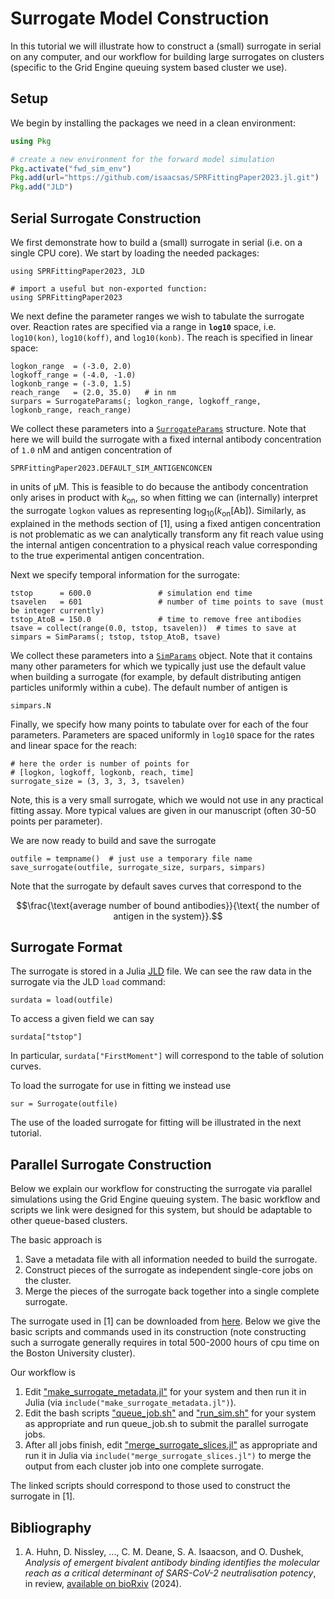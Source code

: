 # Surrogate Model Construction
In this tutorial we will illustrate how to construct a (small) surrogate in
serial on any computer, and our workflow for building large surrogates on
clusters (specific to the Grid Engine queuing system based cluster we use).

## Setup
We begin by installing the packages we need in a clean environment:
```julia
using Pkg

# create a new environment for the forward model simulation
Pkg.activate("fwd_sim_env") 
Pkg.add(url="https://github.com/isaacsas/SPRFittingPaper2023.jl.git")
Pkg.add("JLD")
```

## Serial Surrogate Construction
We first demonstrate how to build a (small) surrogate in serial (i.e. on a
single CPU core). We start by loading the needed packages:
```@example serialsur
using SPRFittingPaper2023, JLD

# import a useful but non-exported function:
using SPRFittingPaper2023
```

We next define the parameter ranges we wish to tabulate the surrogate over.
Reaction rates are specified via a range in **`log10`** space, i.e.
`log10(kon)`, `log10(koff)`, and `log10(konb)`. The reach is specified in linear
space:
```@example serialsur
logkon_range  = (-3.0, 2.0)
logkoff_range = (-4.0, -1.0)
logkonb_range = (-3.0, 1.5)
reach_range   = (2.0, 35.0)   # in nm
surpars = SurrogateParams(; logkon_range, logkoff_range, logkonb_range, reach_range)
```
We collect these parameters into a [`SurrogateParams`](@ref) structure. Note
that here we will build the surrogate with a fixed internal antibody
concentration of `1.0` nM and antigen concentration of
```@example serialsur
SPRFittingPaper2023.DEFAULT_SIM_ANTIGENCONCEN
```
in units of μM. This is feasible to do because the antibody concentration only
arises in product with $k_{\text{on}}$, so when fitting we can (internally)
interpret the surrogate `logkon` values as representing $\log_{10}(k_{\text{on}}
[\text{Ab}])$. Similarly, as explained in the methods section of [1], using a
fixed antigen concentration is not problematic as we can analytically transform
any fit reach value using the internal antigen concentration to a physical reach
value corresponding to the true experimental antigen concentration. 

Next we specify temporal information for the surrogate:
```@example serialsur
tstop      = 600.0               # simulation end time
tsavelen   = 601                 # number of time points to save (must be integer currently)
tstop_AtoB = 150.0               # time to remove free antibodies
tsave = collect(range(0.0, tstop, tsavelen))  # times to save at
simpars = SimParams(; tstop, tstop_AtoB, tsave)
```
We collect these parameters into a [`SimParams`](@ref) object. Note that it
contains many other parameters for which we typically just use the default value
when building a surrogate (for example, by default distributing antigen
particles uniformly within a cube). The default number of antigen is
```@example serialsur
simpars.N
```

Finally, we specify how many points to tabulate over for each of the four
parameters. Parameters are spaced uniformly in `log10` space for the rates and
linear space for the reach:
```@example serialsur
# here the order is number of points for 
# [logkon, logkoff, logkonb, reach, time]
surrogate_size = (3, 3, 3, 3, tsavelen)
```
Note, this is a very small surrogate, which we would not use in any practical
fitting assay. More typical values are given in our manuscript (often 30-50
points per parameter).

We are now ready to build and save the surrogate
```@example serialsur
outfile = tempname()  # just use a temporary file name
save_surrogate(outfile, surrogate_size, surpars, simpars)
```

Note that the surrogate by default saves curves that correspond to the 
```math
\frac{\text{average number of bound antibodies}}{\text{ the number of antigen in the system}}.
```

## Surrogate Format
The surrogate is stored in a Julia [JLD](https://github.com/JuliaIO/JLD.jl) file. We can see the raw data in the surrogate via the JLD `load`
command:
```@example serialsur
surdata = load(outfile)
```
To access a given field we can say
```@example serialsur
surdata["tstop"]
```
In particular, `surdata["FirstMoment"]` will correspond to the table of solution
curves.

To load the surrogate for use in fitting we instead use
```@example serialsur
sur = Surrogate(outfile)
```
The use of the loaded surrogate for fitting will be illustrated in the next tutorial.


## Parallel Surrogate Construction
Below we explain our workflow for constructing the surrogate via parallel
simulations using the Grid Engine queuing system. The basic workflow and scripts
we link were designed for this system, but should be adaptable to other queue-based 
clusters.

The basic approach is 
1. Save a metadata file with all information needed to build the surrogate.
2. Construct pieces of the surrogate as independent single-core jobs on the cluster.
3. Merge the pieces of the surrogate back together into a single complete surrogate.

The surrogate used in [1] can be downloaded from
[here](https://doi.org/10.6084/m9.figshare.26936854). Below we give the basic
scripts and commands used in its construction (note constructing such a
surrogate generally requires in total 500-2000 hours of cpu time on the Boston
University cluster).

Our workflow is
1. Edit
   ["make\_surrogate\_metadata.jl"](./parallel_surrogate_files/make_surrogate_metadata.jl)
   for your system and then run it in Julia (via
   `include("make_surrogate_metadata.jl")`).
2. Edit the bash scripts ["queue_job.sh"](./parallel_surrogate_files/queue_job.sh)
   and ["run_sim.sh"](./parallel_surrogate_files/run_sim.sh) for your system as
   appropriate and run queue_job.sh to submit the parallel surrogate jobs.
3. After all jobs finish, edit
   ["merge\_surrogate\_slices.jl"](./parallel_surrogate_files/merge_surrogate_slices.jl)
   as appropriate and run it in Julia via `include("merge_surrogate_slices.jl")` to merge the output from each cluster job into one complete surrogate. 

The linked scripts should correspond to those used to construct the surrogate in [1].

## Bibliography
1. A. Huhn, D. Nissley, ..., C. M. Deane, S. A. Isaacson, and O. Dushek,
   *Analysis of emergent bivalent antibody binding identifies the molecular
   reach as a critical determinant of SARS-CoV-2 neutralisation potency*, in
   review, [available on bioRxiv](https://www.biorxiv.org/content/10.1101/2023.09.06.556503v2) (2024).